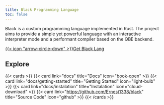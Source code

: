 ```yaml
---
title: Black Programming Language
toc: false
---
```


Black is a custom programming language implemented in Rust. The project aims to provide a simple yet powerful language with an interactive interpreter mode and a performant compiler based on the QBE backend.

<a href="docs/instalation" style="width: 100%; margin: auto;" class="not-prose hx-font-medium hx-cursor-pointer hx-px-6 hx-py-3 hx-rounded-full hx-text-center hx-text-white hx-inline-block hover:hx-bg-primary-700 focus:hx-outline-none focus:hx-ring-4 focus:hx-ring-primary-300 dark:hover:hx-bg-primary-700 dark:focus:hx-ring-primary-800 hx-transition-all hx-ease-in hx-duration-200">{{< icon "arrow-circle-down" >}}Get Black Lang</a>

## Explore

{{< cards >}}
  {{< card link="docs" title="Docs" icon="book-open" >}}
  {{< card link="docs/getting-started" title="Getting Started" icon="light-bulb" >}}
  {{< card link="docs/instalation" title="Instalation" icon="cloud-download" >}}
  {{< card link="https://github.com/Ernest1338/black" title="Source Code" icon="github" >}}
{{< /cards >}}
